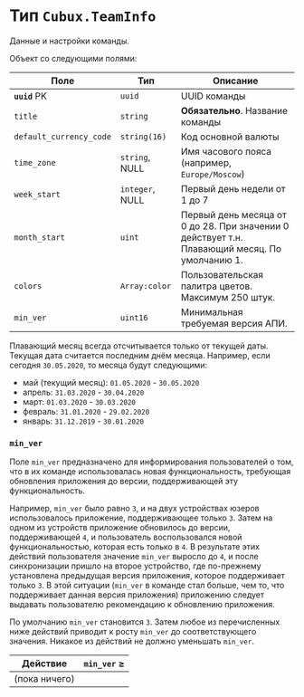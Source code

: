 Тип `Cubux.TeamInfo`
====================

Данные и настройки команды.

Объект со следующими полями:

Поле | Тип | Описание
---- | --- | --------
**`uuid`** PK           | `uuid`      | UUID команды
`title`                 | `string`    | **Обязательно**. Название команды
`default_currency_code` | `string(16)` | Код основной валюты
`time_zone`         | `string`, NULL  | Имя часового пояса (например, `Europe/Moscow`)
`week_start`        | `integer`, NULL | Первый день недели от 1 до 7
`month_start`           | `uint`      | Первый день месяца от 0 до 28. При значении 0 действует т.н. Плавающий месяц. По умолчанию 1.
`colors`            | `Array:color`   | Пользовательская палитра цветов. Максимум 250 штук.
`min_ver`           | `uint16`        | Минимальная требуемая версия АПИ.

Плавающий месяц всегда отсчитывается только от текущей даты. Текущая
дата считается последним днём месяца. Например, если сегодня
`30.05.2020`, то месяца будут следующими:

*   май (текущий месяц): `01.05.2020` - `30.05.2020`
*   апрель: `31.03.2020` - `30.04.2020`
*   март: `01.03.2020` - `30.03.2020`
*   февраль: `31.01.2020` - `29.02.2020`
*   январь: `31.12.2019` - `30.01.2020`


### `min_ver`

Поле `min_ver` предназначено для информирования пользователей о том, что
в их команде использовалась новая функциональность, требующая обновления
приложения до версии, поддерживающей эту функциональность.

Например, `min_ver` было равно `3`, и на двух устройствах юзеров
использовалось приложение, поддерживающее только `3`. Затем на одном из
устройств приложение обновилось до версии, поддерживающей `4`, и
пользователь воспользовался новой функциональностью, которая есть только
в `4`. В результате этих действий пользователя значение `min_ver`
выросло до `4`, и после синхронизации пришло на второе устройство, где
по-прежнему установлена предыдущая версия приложения, которое
поддерживает только `3`. В этой ситуации (`min_ver` в команде стал
больше, чем то, что поддерживает данная версия приложения) приложению
следует выдавать пользователю рекомендацию к обновлению приложения.

По умолчанию `min_ver` становится `3`. Затем любое из перечисленных ниже
действий приводит к росту `min_ver` до соответствующего значения.
Никакое из действий не должно уменьшать `min_ver`.

Действие                                                   | `min_ver` ≥
---------------------------------------------------------- | -----------
(пока ничего)                                              |

